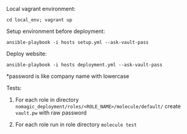 Local vagrant environment:

```cd local_env; vagrant up ```

Setup environment before deployment:

```ansible-playbook -i hosts setup.yml --ask-vault-pass```

Deploy website:

```ansible-playbook -i hosts deployment.yml --ask-vault-pass```

*password is like company name with lowercase


Tests:

1. For each role in directory ```nomagic_deployment/roles/<ROLE_NAME>/molecule/default/``` create ```vault.pw``` with raw password 

2. For each role run in role directory ```molecule test```